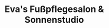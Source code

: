 ---
title: "Eva's Fußpflegesalon & Sonnenstudio"
url: /ziersdorf/evas-fusspflegesalon-und-sonnenstudio/
shop: Kosmetik
---